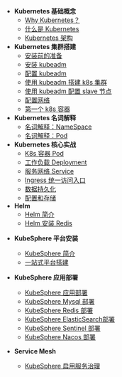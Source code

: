 * **Kubernetes 基础概念**
  * [Why Kubernetes？](service-mesh-kubernetes/)
  * [什么是 Kubernetes](service-mesh-kubernetes/什么是-Kubernetes.md)
  * [Kubernetes 架构](service-mesh-kubernetes/Kubernetes-架构.md)
* **Kubernetes 集群搭建**
  * [安装前的准备](service-mesh-kubernetes/安装前的准备.md)
  * [安装 kubeadm](service-mesh-kubernetes/安装-kubeadm.md)
  * [配置 kubeadm](service-mesh-kubernetes/配置-kubeadm.md)
  * [使用 kubeadm 搭建 k8s 集群](service-mesh-kubernetes/使用-kubeadm-搭建-k8s-集群.md)
  * [使用 kubeadm 配置 slave 节点](service-mesh-kubernetes/使用-kubeadm-配置-slave-节点.md)
  * [配置网络](service-mesh-kubernetes/配置网络.md)
  * [第一个 k8s 容器](service-mesh-kubernetes/第一个-k8s-容器.md)
* **Kubernetes 名词解释**
  * [名词解释：NameSpace](service-mesh-kubernetes/k8s-NameSpace.md)
  * [名词解释：Pod](service-mesh-kubernetes/k8s-Pod.md)
* **Kubernetes 核心实战**
  * [K8s 容器 Pod](service-mesh-kubernetes/Ingress-统一访问入口.md)
  * [工作负载 Deployment](service-mesh-kubernetes/Ingress-统一访问入口.md)
  * [服务网络 Service](service-mesh-kubernetes/Ingress-统一访问入口.md)
  * [Ingress 统一访问入口](service-mesh-kubernetes/Ingress-统一访问入口.md)
  * [数据持久化](service-mesh-kubernetes/Ingress-统一访问入口.md)
  * [配置和存储](service-mesh-kubernetes/Ingress-统一访问入口.md)
* **Helm**
  * [Helm 简介](service-mesh-kubernetes/Helm-简介.md)
  * [Helm 安装 Redis](service-mesh-kubernetes/Helm-安装-Redis.md)

- **KubeSphere 平台安装**
  - [KubeSphere 简介](service-mesh-kubernetes/Kubesphere-简介.md)
  - [一站式平台搭建](service-mesh-kubernetes/kubesphere-搭建.md)
- **KubeSphere 应用部署**
  - [KubeSphere 应用部署](service-mesh-kubernetes/Kubesphere-应用部署.md)
  - [KubeSphere Mysql 部署](service-mesh-kubernetes/Kubesphere-mysql-部署.md)
  - [KubeSphere Redis 部署](service-mesh-kubernetes/Kubesphere-redis-部署.md)
  - [KubeSphere ElasticSearch部署](service-mesh-kubernetes/Kubesphere-ElasticSearch-部署.md)
  - [KubeSphere Sentinel 部署](service-mesh-kubernetes/Kubesphere-sentinel-部署.md)
  - [KubeSphere Nacos 部署](service-mesh-kubernetes/Kubesphere-Nacos-部署.md)
  
- **Service Mesh**
  - [KubeSphere 启用服务治理](service-mesh-kubernetes/KubeSphere-启用服务治理.md)